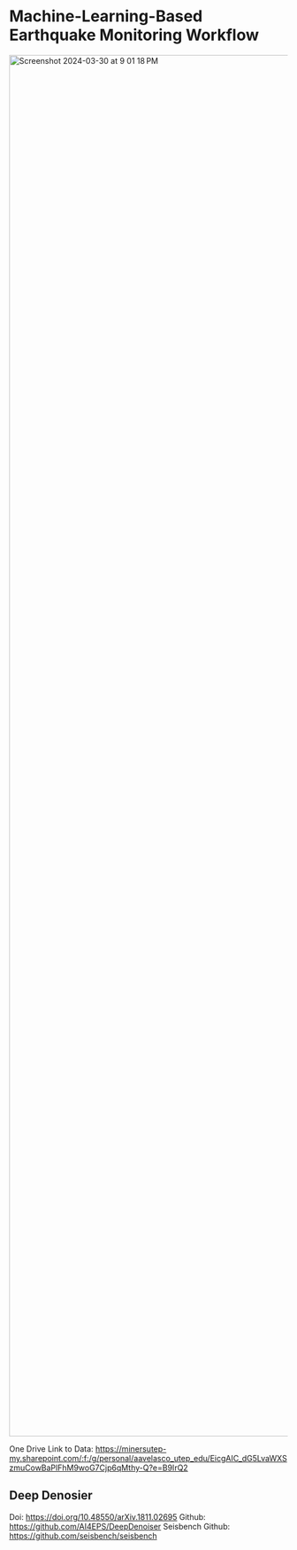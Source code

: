 # Machine-Learning-Based Earthquake Monitoring Workflow

<img width="2494" alt="Screenshot 2024-03-30 at 9 01 18 PM" src="https://github.com/GarciaMarc41/Seis-tools/assets/87959387/184c816f-7976-42c3-8b75-471837d27018">


One Drive Link to Data: https://minersutep-my.sharepoint.com/:f:/g/personal/aavelasco_utep_edu/EicgAIC_dG5LvaWXSzmuCowBaPlFhM9woG7Cjp6qMthy-Q?e=B9IrQ2


## Deep Denosier 
Doi: https://doi.org/10.48550/arXiv.1811.02695
Github: https://github.com/AI4EPS/DeepDenoiser
Seisbench Github: https://github.com/seisbench/seisbench
